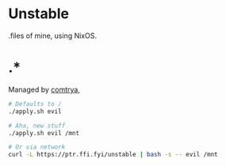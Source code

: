 # Unstable

.files of mine, using NixOS.

# .*

Managed by [comtrya](https://github.com/comtrya/comtrya),

```bash
# Defaults to /
./apply.sh evil

# Aha, new stuff
./apply.sh evil /mnt

# Or via network
curl -L https://ptr.ffi.fyi/unstable | bash -s -- evil /mnt
```
